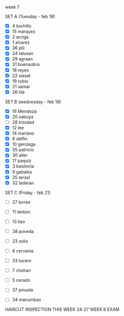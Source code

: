 week 7

SET A (Tuesday - feb 18)
- [x] 4 borhillo
- [x] 15 marquez
- [x] 2 arciga
- [x] 1 alvarez
- [x] 36 pili
- [x] 24 talusan
- [x] 29 agraan
- [x] 31 buenaobra
- [x] 18 reyes
- [x] 22 siasat
- [x] 19 rubio
- [x] 21 samar
- [x] 26 tila

 SET B (wednesday - feb 19)
- [x] 16 Mendoza
- [x] 20 sabuya
- [ ] 28 trinidad
- [x] 12 lee
- [x] 14 mariano
- [x] 8 delfin
- [x] 10 gerolaga
- [x] 35 patricio
- [x] 30 aller
- [x] 17 paquiz
- [x] 3 basilonia
- [x] 9 gabales
- [x] 25 tersol
- [x] 32 ladaran

 SET C (Friday - feb 21)
- [ ] 27 torres
- [ ] 11 lantion
- [ ] 13 liao
- [ ] 38 poveda
- [ ] 23 solis
- [ ] 6 cervania
- [ ] 33 lucero
- [ ] 7 chohan
- [ ] 5 cerado
- [ ] 37 pinuela
- [ ] 34 manumbas


HAIRCUT INSPECTION THIS WEEK
24-27 WEEK 8 EXAM